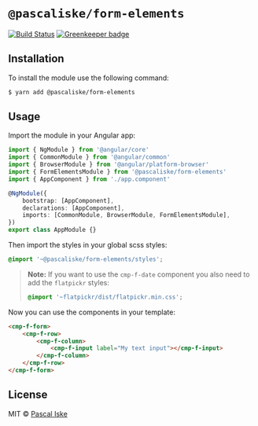 # `@pascaliske/form-elements`

[![Build Status](https://travis-ci.com/pascaliske/form-elements.svg?branch=master)](https://travis-ci.com/pascaliske/form-elements) [![Greenkeeper badge](https://badges.greenkeeper.io/pascaliske/form-elements.svg)](https://greenkeeper.io/)

## Installation

To install the module use the following command:

```bash
$ yarn add @pascaliske/form-elements
```

## Usage

Import the module in your Angular app:

```typescript
import { NgModule } from '@angular/core'
import { CommonModule } from '@angular/common'
import { BrowserModule } from '@angular/platform-browser'
import { FormElementsModule } from '@pascaliske/form-elements'
import { AppComponent } from './app.component'

@NgModule({
    bootstrap: [AppComponent],
    declarations: [AppComponent],
    imports: [CommonModule, BrowserModule, FormElementsModule],
})
export class AppModule {}
```

Then import the styles in your global scss styles:

```scss
@import '~@pascaliske/form-elements/styles';
```

> **Note:** If you want to use the `cmp-f-date` component you also need to add the `flatpickr` styles:
>
> ```scss
> @import '~flatpickr/dist/flatpickr.min.css';
> ```

Now you can use the components in your template:

```html
<cmp-f-form>
    <cmp-f-row>
        <cmp-f-column>
            <cmp-f-input label="My text input"></cmp-f-input>
        </cmp-f-column>
    </cmp-f-row>
</cmp-f-form>
```

## License

MIT © [Pascal Iske](https://pascal-iske.de)
